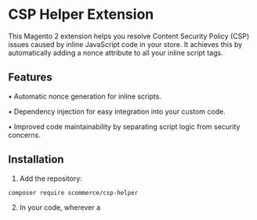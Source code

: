 # CSP Helper Extension

This Magento 2 extension helps you resolve Content Security Policy (CSP) issues caused by inline JavaScript code in your store. It achieves this by automatically adding a nonce attribute to all your inline script tags.

## Features
•  Automatic nonce generation for inline scripts.

•  Dependency injection for easy integration into your custom code.

•  Improved code maintainability by separating script logic from security concerns.


## Installation
1. Add the repository:

```bash
composer require scommerce/csp-helper
```

2. In your code, wherever a **<script>** tag is used, incorporate the helper class and append the **getNonce** function as shown below
```bash
<?php $cspHelper = $this->helper('\Scommerce\CspHelper\Helper\CspHelper'); ?>
<script type="text/javascript" <?= $cspHelper->generateNonce(); ?>>
       // Your script code here
</script>
```

**Important Note**

If the **generateNonce()** function fails to generate a nonce (potentially on Magento versions 2.4.6 and below), an empty string will be added to the nonce attribute.

**How it Works**

The extension utilises the **Scommerce\CspHelper\Helper\CspHelper** class. This class injects itself into your Helper, Block, or ViewModel classes using dependency injection. The **getNonce()** function within this class generates a unique, random string called a nonce. This nonce is then added as the nonce attribute to your inline script tags.

**Benefits**

•  Simplifies CSP compliance.

•  Reduces the risk of malicious script execution.

•  Improves code maintainability.

**Need Help**

If you require assistance with implementing this on your website to resolve CSP inline JavaScript errors, feel free to reach out to us via email at [support@scommerce-mage.com](mailto:support@scommerce-mage.com).

**Looking for a Complete Solution?**

For a comprehensive resolution of other CSP errors on your site, consider utilising our <a href="https://www.scommerce-mage.com/magento-2-csp-whitelisting.html" target="_blank">CSP Whitelist Extension</a>. It provides the capability to whitelist URLs for any CSP directive directly from the Magento admin panel. Learn more about it <a href="https://www.scommerce-mage.com/magento-2-csp-whitelisting.html" target="_blank">here</a>.


**Disclaimer**

This extension is provided as-is with no warranty. It is recommended to thoroughly test the extension in a development environment before deploying it to a live store.
